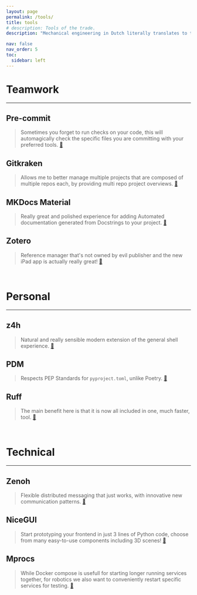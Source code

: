 ```yaml
---
layout: page
permalink: /tools/
title: tools
# description: Tools of the trade.
description: "Mechanical engineering in Dutch literally translates to toolmakership. Turns out software tools are just as useful and important! Here are some of the tools I enjoy using: "

nav: false
nav_order: 5
toc:
  sidebar: left
---
```



# Teamwork
---
## Pre-commit
> Sometimes you forget to run checks on your code, this will automagically check the specific files you are committing with your preferred tools. [🔗](https://pre-commit.com/)

## Gitkraken
> Allows me to better manage multiple projects that are composed of multiple repos each, by providing multi repo project overviews. [🔗](https://www.gitkraken.com/)

## MKDocs Material
> Really great and polished experience for adding Automated documentation generated from Docstrings to your project. [🔗](https://squidfunk.github.io/mkdocs-material/)

## Zotero
> Reference manager that's not owned by evil publisher and the new iPad app is actually really great! [🔗](https://www.zotero.org/)

<br>


# Personal
---
## z4h
> Natural and really sensible modern extension of the general shell experience. [🔗](https://github.com/romkatv/zsh4humans/tree/v5)

## PDM
> Respects PEP Standards for `pyproject.toml`, unlike Poetry. [🔗](https://pdm-project.org/)

## Ruff
> The main benefit here is that it is now all included in one, much faster, tool. [🔗](https://docs.astral.sh/ruff/)

<br>


# Technical
---
## Zenoh
> Flexible distributed messaging that just works, with innovative new communication patterns. [🔗](https://zenoh.io/)

## NiceGUI
> Start prototyping your frontend in just 3 lines of Python code, choose from many easy-to-use components including 3D scenes! [🔗](https://nicegui.io/)

## Mprocs
> While Docker compose is usefull for starting longer running services together, for robotics we also want to conveniently restart specific services for testing. [🔗](https://github.com/pvolok/mprocs)